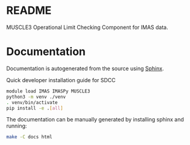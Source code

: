 # README
MUSCLE3 Operational Limit Checking Component for IMAS data.

# Documentation
Documentation is autogenerated from the source using [Sphinx](http://sphinx-doc.org/).

Quick developer installation guide for SDCC

```bash
module load IMAS IMASPy MUSCLE3
python3 -m venv ./venv
. venv/bin/activate
pip install -e .[all]
```

The documentation can be manually generated by installing sphinx and running:

```bash
make -C docs html
```
